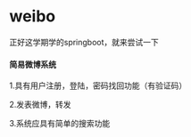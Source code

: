 # weibo

正好这学期学的springboot，就来尝试一下

#### 简易微博系统

1.具有用户注册，登陆，密码找回功能（有验证码）

2.发表微博，转发

3.系统应具有简单的搜索功能
